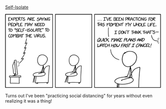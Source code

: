 [Self-Isolate](https://xkcd.com/2276)

![Self-Isolate](./random_comic.png)

Turns out I've been "practicing social distancing" for years without even realizing it was a thing!

